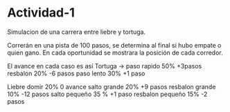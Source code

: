 # Actividad-1
Simulacion de una carrera entre liebre y tortuga.

Correrán en una pista de 100 pasos, se determina al final si hubo empate o quien gano.
En cada oportunidad se mostrara la posición de cada corredor.

El avance en cada caso es así
Tortuga ->
paso rapido 50% +3pasos
resbalon 20% -6 pasos
paso lento 30% +1 paso

Liebre
domir 20% 0 avance
salto grande 20% +9 pasos
resbalon grande 10% -12 pasos
salto pequeño 35 % +1 paso
resbalon pequeño 15% -2 pasos
